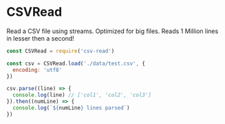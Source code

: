 CSVRead
=======

Read a CSV file using streams. Optimized for big files.
Reads 1 Million lines in lesser then a second!

```js
const CSVRead = require('csv-read')

const csv = CSVRead.load('./data/test.csv', {
  encoding: 'utf8'
})

csv.parse((line) => {
  console.log(line) // ['col1', 'col2', 'col3']
}).then((numLine) => {
  console.log(`${numLine} lines parsed`)
})
```
